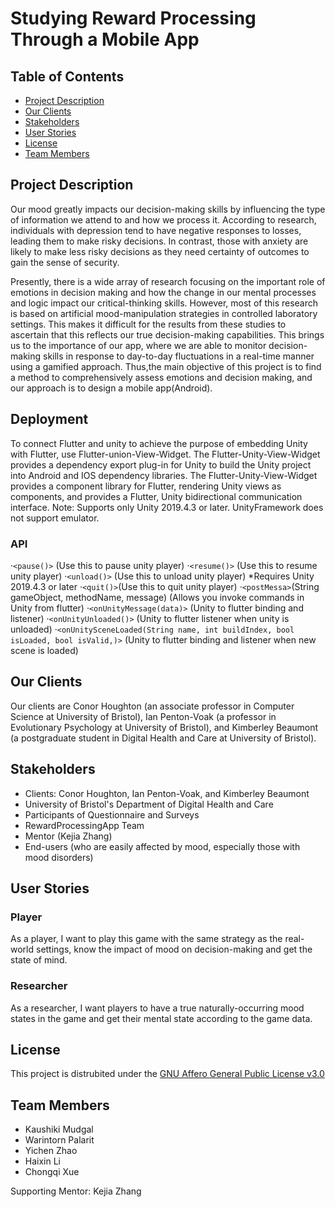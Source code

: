 # Studying Reward Processing Through a Mobile App

## Table of Contents
- [Project Description](#project-description)
- [Our Clients](#our-clients)
- [Stakeholders](#stakeholders)
- [User Stories](#user-stories)
- [License](#license)
- [Team Members](#team-members)

## Project Description
Our mood greatly impacts our decision-making skills by influencing the type of information we attend to and how we process it. According to research, individuals with depression tend to have negative responses to losses, leading them to make risky decisions. In contrast, those with anxiety are likely to make less risky decisions as they need certainty of outcomes to gain the sense of security.

Presently, there is a wide array of research focusing on the important role of emotions in decision making and how the change in our mental processes and logic impact our critical-thinking skills. However, most of this research is based on artificial mood-manipulation strategies in controlled laboratory settings. This makes it difficult for the results from these studies to ascertain that this reflects our true decision-making capabilities. This brings us to the importance of our app, where we are able to monitor decision-making skills in response to day-to-day fluctuations in a real-time manner using a gamified approach. Thus,the main objective of this project is to find a method to comprehensively assess emotions and decision making, and our approach is to design a mobile app(Android).

## Deployment
To connect Flutter and unity to achieve the purpose of embedding Unity with Flutter, use Flutter-union-View-Widget.
The Flutter-Unity-View-Widget provides a dependency export plug-in for Unity to build the Unity project into Android and IOS dependency libraries. The Flutter-Unity-View-Widget provides a component library for Flutter, rendering Unity views as components, and provides a Flutter, Unity bidirectional communication interface.
Note: Supports only Unity 2019.4.3 or later. UnityFramework does not support emulator.

### API
·`<pause()>` (Use this to pause unity player)
·`<resume()>` (Use this to resume unity player)
·`<unload()>` (Use this to unload unity player) *Requires Unity 2019.4.3 or later
·`<quit()>`(Use this to quit unity player)
·`<postMessa>`(String gameObject, methodName, message) (Allows you invoke commands in Unity from flutter)
·`<onUnityMessage(data)>` (Unity to flutter binding and listener)
·`<onUnityUnloaded()>` (Unity to flutter listener when unity is unloaded)
·`<onUnitySceneLoaded(String name, int buildIndex, bool isLoaded, bool isValid,)>` (Unity to flutter binding and listener when new scene is loaded)


## Our Clients
Our clients are Conor Houghton (an associate professor in Computer Science at University of Bristol), Ian Penton-Voak (a professor in Evolutionary Psychology at University of Bristol), and Kimberley Beaumont (a postgraduate student in Digital Health and Care at University of Bristol).

## Stakeholders
- Clients: Conor Houghton, Ian Penton-Voak, and Kimberley Beaumont
- University of Bristol's Department of Digital Health and Care
- Participants of Questionnaire and Surveys
- RewardProcessingApp Team
- Mentor (Kejia Zhang)
- End-users (who are easily affected by mood, especially those with mood disorders)

## User Stories
### Player
As a player, I want to play this game with the same strategy as the real-world settings, know the impact of mood on decision-making and get the state of mind.

### Researcher
As a researcher, I want players to have a true naturally-occurring mood states in the game and get their mental state according to the game data.

## License
This project is distrubited under the [GNU Affero General Public License v3.0](LICENSE.txt)

## Team Members
- Kaushiki Mudgal
- Warintorn Palarit
- Yichen Zhao
- Haixin Li
- Chongqi Xue

Supporting Mentor: Kejia Zhang
